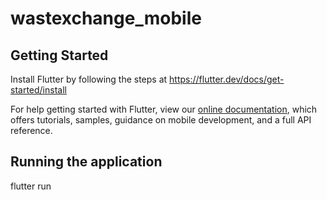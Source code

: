 # wastexchange_mobile

## Getting Started

Install Flutter by following the steps at https://flutter.dev/docs/get-started/install

For help getting started with Flutter, view our
[online documentation](https://flutter.dev/docs), which offers tutorials,
samples, guidance on mobile development, and a full API reference.

## Running the application

flutter run
